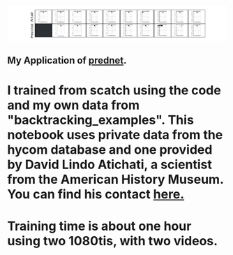 ![Screenshot](/my_results/prediction_plots/plot_18.png)

## My Application of <a href = "https://github.com/coxlab/prednet">prednet</a>.

# I trained from scatch using the code and my own data from "backtracking_examples". This notebook uses private data from the hycom database and one provided by David Lindo Atichati, a scientist from the American History Museum. You can find his contact <a href = "https://lindolab.com/"> here.</a>

# Training time is about one hour using two 1080tis, with two videos. 




